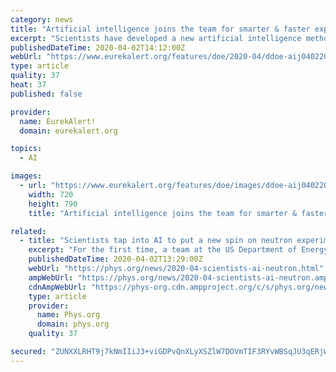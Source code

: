 ```yaml
---
category: news
title: "Artificial intelligence joins the team for smarter & faster experiments"
excerpt: "Scientists have developed a new artificial intelligence method that automates experiments. It autonomously defines and conducts the next step of an experiment without input from human researchers. The method works by creating a model that fits the data from an experiment. It then uses that model as the starting point for a process of ..."
publishedDateTime: 2020-04-02T14:12:00Z
webUrl: "https://www.eurekalert.org/features/doe/2020-04/ddoe-aij040220.php"
type: article
quality: 37
heat: 37
published: false

provider:
  name: EurekAlert!
  domain: eurekalert.org

topics:
  - AI

images:
  - url: "https://www.eurekalert.org/features/doe/images/ddoe-aij040220.main.jpg"
    width: 720
    height: 790
    title: "Artificial intelligence joins the team for smarter & faster experiments"

related:
  - title: "Scientists tap into AI to put a new spin on neutron experiments"
    excerpt: "For the first time, a team at the US Department of Energy's (DOE's) Oak Ridge National Laboratory (ORNL) is using artificial intelligence (AI) to find patterns in neutron scattering data that can lead to an understanding of the physics inside quantum or complex magnetic materials. Led by Alan Tennant, Initiative Lead for Quantum Materials at ..."
    publishedDateTime: 2020-04-02T13:29:00Z
    webUrl: "https://phys.org/news/2020-04-scientists-ai-neutron.html"
    ampWebUrl: "https://phys.org/news/2020-04-scientists-ai-neutron.amp"
    cdnAmpWebUrl: "https://phys-org.cdn.ampproject.org/c/s/phys.org/news/2020-04-scientists-ai-neutron.amp"
    type: article
    provider:
      name: Phys.org
      domain: phys.org
    quality: 37

secured: "ZUNXXLRHT9j7kNmIIiJ3+viGDPvQnXLyXSZlW7DOVmTIF3RYvWBSqJU3qERjWN0YMqwZBotPeVBLbLhJ+nR/VS/OL3pXMzGWiWVq+jYbPqD7zauEePpg7hsXGn11AsFnuRjTKrbQcdkIMYJJ4i6gZH/vK/M1+NNoWjB5ZRv9nAzzgmQ1Q+sHst34WGkwZpu8EWcKpa4L4cG8KTtQE8lv3H24/mWTavF0POrAHDuLVTywsgWMDtEujH9GjJnbSJPKuKXlnkME00f4xB/Yp1u9+R+rbw6OQY21odQKy/9+mpXqT8rDTnGRgeDr6S4bSY0yHoEMuldqZCID47C4/3Tg5Fh+xzw8fx1TTglZIGHZgAvtwRxJm1NuntzUfBPPN8m6e9hxu/slQ10/KpfQJW3yG4P4nDJmmR+ganOtoGMuMziFQG53sZdIj4XBvfpR3V6GCc/SpJCjzq6nLC3XfeavvD6tFxPIsfujS7EI4gezdJw=;UkHg+990b6BXZxRpyc8BWg=="
---
```



